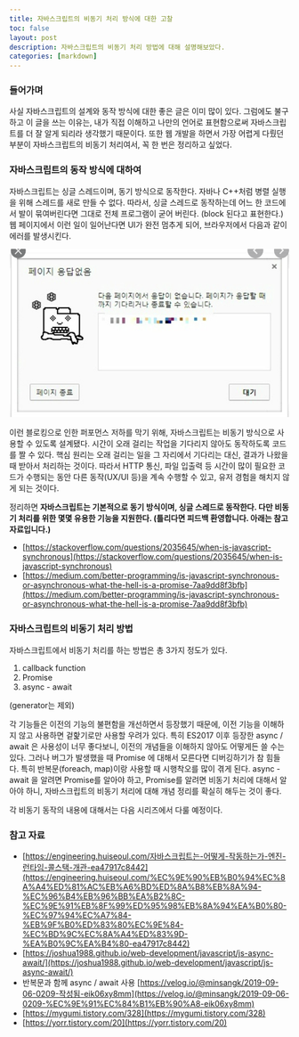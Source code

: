 ```yaml
---
title: 자바스크립트의 비동기 처리 방식에 대한 고찰
toc: false
layout: post
description: 자바스크립트의 비동기 처리 방법에 대해 설명해보았다.
categories: [markdown]
---
```


### 들어가며

사실 자바스크립트의 설계와 동작 방식에 대한 좋은 글은 이미 많이 있다. 그럼에도 불구하고 이 글을 쓰는 이유는, 내가 직접 이해하고 나만의 언어로 표현함으로써 자바스크립트를 더 잘 알게 되리라 생각했기 때문이다. 또한 웹 개발을 하면서 가장 어렵게 다뤘던 부분이 자바스크립트의 비동기 처리여서, 꼭 한 번은  정리하고 싶었다. 

### 자바스크립트의 동작 방식에 대하여

자바스크립트는 싱글 스레드이며, 동기 방식으로 동작한다. 자바나 C++처럼 병렬 실행을 위해 스레드를 새로 만들 수 없다. 따라서, 싱글 스레드로 동작하는데 어느 한 코드에서 발이 묶여버린다면 그대로 전체 프로그램이 굳어 버린다. (block 된다고 표현한다.) 웹 페이지에서 이런 일이 일어난다면 UI가 완전 멈추게 되어, 브라우저에서 다음과 같이 에러를 발생시킨다.

![erroruxui](/media/erroruxui.png)

이런 블로킹으로 인한 퍼포먼스 저하를 막기 위해, 자바스크립트는 비동기 방식으로 사용할 수 있도록 설계됐다. 시간이 오래 걸리는 작업을 기다리지 않아도 동작하도록 코드를 짤 수 있다. 핵심 원리는 오래 걸리는 일을 그 자리에서 기다리는 대신, 결과가 나왔을 때 받아서 처리하는 것이다.  따라서 HTTP 통신, 파일 입출력 등 시간이 많이 필요한 코드가 수행되는 동안 다른 동작(UX/UI 등)을 계속 수행할 수 있고, 유저 경험을 해치지 않게 되는 것이다.

정리하면 **자바스크립트는 기본적으로 동기 방식이며, 싱글 스레드로 동작한다. 다만 비동기 처리를 위한 몇몇 유용한 기능을 지원한다. (틀리다면 피드백 환영합니다. 아래는 참고자료입니다.)**

- [https://stackoverflow.com/questions/2035645/when-is-javascript-synchronous](https://stackoverflow.com/questions/2035645/when-is-javascript-synchronous)
- [https://medium.com/better-programming/is-javascript-synchronous-or-asynchronous-what-the-hell-is-a-promise-7aa9dd8f3bfb](https://medium.com/better-programming/is-javascript-synchronous-or-asynchronous-what-the-hell-is-a-promise-7aa9dd8f3bfb)

### 자바스크립트의 비동기 처리 방법

자바스크립트에서 비동기 처리를 하는 방법은 총 3가지 정도가 있다.

1. callback function
2. Promise
3. async - await

(generator는 제외)

각 기능들은 이전의 기능의 불편함을 개선하면서 등장했기 때문에, 이전 기능을 이해하지 않고 사용하면 겉핥기로만 사용할 우려가 있다. 특히 ES2017 이후 등장한 async / await 은 사용성이 너무 좋다보니, 이전의 개념들을 이해하지 않아도 어떻게든 쓸 수는 있다. 그러나 버그가 발생했을 때 Promise 에 대해서 모른다면 디버깅하기가 참 힘들다. 특히 반복문(foreach, map)이랑 사용할 때 시행착오를 많이 겪게 된다. async - await 을 알려면 Promise를 알아야 하고, Promise를 알려면 비동기 처리에 대해서 알아야 하니, 자바스크립트의 비동기 처리에 대해 개념 정리를 확실히 해두는 것이 좋다.

각 비동기 동작의 내용에 대해서는 다음 시리즈에서 다룰 예정이다. 

### 참고 자료

- [https://engineering.huiseoul.com/자바스크립트는-어떻게-작동하는가-엔진-런타임-콜스택-개관-ea47917c8442](https://engineering.huiseoul.com/%EC%9E%90%EB%B0%94%EC%8A%A4%ED%81%AC%EB%A6%BD%ED%8A%B8%EB%8A%94-%EC%96%B4%EB%96%BB%EA%B2%8C-%EC%9E%91%EB%8F%99%ED%95%98%EB%8A%94%EA%B0%80-%EC%97%94%EC%A7%84-%EB%9F%B0%ED%83%80%EC%9E%84-%EC%BD%9C%EC%8A%A4%ED%83%9D-%EA%B0%9C%EA%B4%80-ea47917c8442)
- [https://joshua1988.github.io/web-development/javascript/js-async-await/](https://joshua1988.github.io/web-development/javascript/js-async-await/)
- 반복문과 함께 async / await 사용 [https://velog.io/@minsangk/2019-09-06-0209-작성됨-eik06xy8mm](https://velog.io/@minsangk/2019-09-06-0209-%EC%9E%91%EC%84%B1%EB%90%A8-eik06xy8mm)
- [https://mygumi.tistory.com/328](https://mygumi.tistory.com/328)
- [https://yorr.tistory.com/20](https://yorr.tistory.com/20)